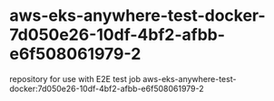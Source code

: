 # aws-eks-anywhere-test-docker-7d050e26-10df-4bf2-afbb-e6f508061979-2
repository for use with E2E test job aws-eks-anywhere-test-docker:7d050e26-10df-4bf2-afbb-e6f508061979-2
